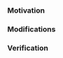 ### Motivation

<!-- TODO: Say why you made your changes. -->

### Modifications

<!-- TODO: Say what changes you made. -->

<!-- TODO: Attach screenshots if you changed the UI. -->

### Verification

<!-- TODO: Say how you tested your changes. -->